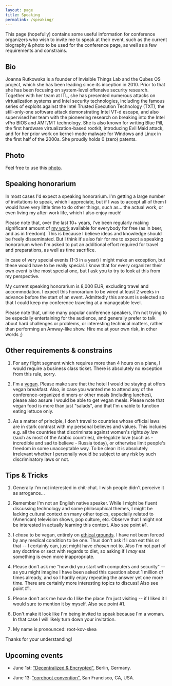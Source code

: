 ```yaml
---
layout: page
title: Speaking
permalink: /speaking/
---
```


This page (hopefully) contains some useful information for conference organizers
who wish to invite me to speak at their event, such as the current biography &
photo to be used for the conference page, as well as a few requirements and
constrains.

Bio
----

Joanna Rutkowska is a founder of Invisible Things Lab and the Qubes OS project,
which she has been leading since its inception in 2010. Prior to that she has
been focusing on system-level offensive security research. Together with her
team at ITL, she has presented numerous attacks on virtualization systems and
Intel security technologies, including the famous series of exploits against the
Intel Trusted Execution Technology (TXT), the still-only-one software attack
demonstrating Intel VT-d escape, and also supervised her team with the
pioneering research on breaking into the Intel vPro BIOS and AMT/MT technology.
She is also known for writing Blue Pill, the first hardware virtualization-based
rootkit, introducing Evil Maid attack, and for her prior work on kernel-mode
malware for Windows and Linux in the first half of the 2000s. She proudly holds
0 (zero) patents.

Photo
------

Feel free to use this [photo](/resources/joanna.jpg).


Speaking honorarium
--------------------

In most cases I'd expect a speaking honorarium. I'm getting a large number of
invitations to speak, which I appreciate, but if I was to accept all of them I
would have very little time to do other things, such as... the actual work, or
even living my after-work life, which I also enjoy much!

Please note that, over the last 10+ years, I've been regularly making
significant amount of [my work](/papers/) available for everybody for free (as
in beer, and as in freedom). This is because I believe ideas and knowledge
should be freely disseminated. But I think it's also fair for me to expect a
speaking honorarium when I'm asked to put an additional effort required for
travel and preparations, as well as time sacrifice.

In case of very special events (1-3 in a year) I might make an exception, but
these would have to be really special. I know that for every organizer their own
event is the most special one, but I ask you to try to look at this from my
perspective.

My current speaking honorarium is 8,000 EUR, excluding travel and accommodation.
I expect this honorarium to be wired at least 2 weeks in advance before the
start of an event. Admittedly this amount is selected so that I could keep my
conference traveling at a manageable level.

Please note that, unlike many popular conference speakers, I'm not trying to
be especially entertaining for the audience, and generally prefer to talk about
hard challenges or problems, or interesting technical matters, rather than
performing an Amway-like show. Hire me at your own risk, in other words ;)


Other requirements & constrains
--------------------------------

1. For any flight segment which requires more than 4 hours on a plane, I would
   require a business class ticket. There is absolutely no exception from this
   rule, sorry.

2. I'm a [vegan](https://en.wikipedia.org/wiki/Veganism). Please make sure that
   the hotel I would be staying at offers vegan breakfast. Also, in case you
   wanted me to attend any of the conference-organized dinners or other meals
   (including lunches), please also assure I would be able to get vegan meals.
   Please note that vegan food is more than just "salads", and that I'm unable
   to function eating lettuce only.

3. As a matter of principle, I don't travel to countries whose official laws are
   in stark contrast with my personal believes and values. This includes e.g.
   all the countries that discriminate against women's rights _by law_ (such as
   most of the Arabic countries), de-legalize love (such as - incredible and sad
   to believe - Russia today), or otherwise limit people's freedom in some
   unacceptable way. To be clear: it is absolutely irrelevant whether I
   personally would be subject to any risk by such discriminatory laws or not.


Tips & Tricks
--------------

1. Generally I'm not interested in chit-chat. I wish people didn't perceive it as
   arrogance...

2. Remember I'm not an English native speaker. While I might be fluent
   discussing technology and some philosophical themes, I might be lacking
   cultural context on many other topics, especially related to (American)
   television shows, pop culture, etc. Observe that I might not be interested in
   actually learning this context. Also see point #1.

3. I _chose_ to be vegan, entirely on [ethical
   grounds](https://vimeo.com/ondemand/earthlings). I have not been forced by
   any medical condition to be one. Thus don't ask if I _can_ eat this or that
   -- I certainly can, just might have _chosen_ not to. Also I'm not part of any
   doctrine or sect with regards to diet, so asking if I _may_ eat something is
   even more inappropriate.

4. Please don't ask me "how did you start with computers and security" -- as you
   might imagine I have been asked this question about 1 million of times
   already, and so I hardly enjoy repeating the answer yet one more time. There
   are certainly more interesting topics to discuss! Also see point #1.

5. Please don't ask me how do I like the place I'm just visiting -- if I liked
   it I would sure to mention it by myself. Also see point #1.

6. Don't make it look like I'm being invited to speak because I'm a woman. In
   that case I will likely turn down your invitation.

7. My name is pronounced: root-kov-skea

Thanks for your understanding!

Upcoming events
----------------

* June 1st: ["Decentralized & Encrypted"](https://medium.com/@BlueYard/berlin-june-1st-the-mission-to-upgrade-the-internet-an-open-conversation-with-edward-snowden-d288fb2c1ec6), Berlin, Germany.

* June 13: ["coreboot convention"](https://www.coreboot.org/Coreboot_conference_San_Francisco_2016),
  San Francisco, CA, USA.
